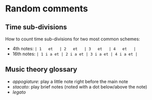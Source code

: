 # Random comments

## Time sub-divisions

How to count time sub-divisions for two most common schemes:
+  4th notes: `| 1   et   | 2   et   | 3   et   | 4   et   |`
+ 16th notes: `| 1 i a et | 2 i a et | 3 i a et | 4 i a et |`


## Music theory glossary

 + *appogiature*: play a little note right before the main note
 + *stacato*: play brief notes (noted with a dot below/above the note)
 + *legato*